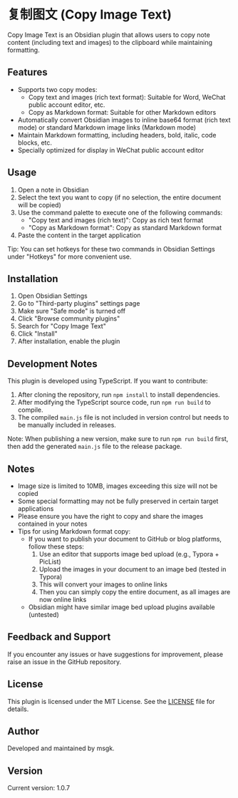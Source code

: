 # 复制图文 (Copy Image Text)

Copy Image Text is an Obsidian plugin that allows users to copy note content (including text and images) to the clipboard while maintaining formatting.

## Features

- Supports two copy modes:
  - Copy text and images (rich text format): Suitable for Word, WeChat public account editor, etc.
  - Copy as Markdown format: Suitable for other Markdown editors
- Automatically convert Obsidian images to inline base64 format (rich text mode) or standard Markdown image links (Markdown mode)
- Maintain Markdown formatting, including headers, bold, italic, code blocks, etc.
- Specially optimized for display in WeChat public account editor

## Usage

1. Open a note in Obsidian
2. Select the text you want to copy (if no selection, the entire document will be copied)
3. Use the command palette to execute one of the following commands:
   - "Copy text and images (rich text)": Copy as rich text format
   - "Copy as Markdown format": Copy as standard Markdown format
4. Paste the content in the target application

Tip: You can set hotkeys for these two commands in Obsidian Settings under "Hotkeys" for more convenient use.

## Installation

1. Open Obsidian Settings
2. Go to "Third-party plugins" settings page
3. Make sure "Safe mode" is turned off
4. Click "Browse community plugins"
5. Search for "Copy Image Text"
6. Click "Install"
7. After installation, enable the plugin

## Development Notes

This plugin is developed using TypeScript. If you want to contribute:

1. After cloning the repository, run `npm install` to install dependencies.
2. After modifying the TypeScript source code, run `npm run build` to compile.
3. The compiled `main.js` file is not included in version control but needs to be manually included in releases.

Note: When publishing a new version, make sure to run `npm run build` first, then add the generated `main.js` file to the release package.

## Notes

- Image size is limited to 10MB, images exceeding this size will not be copied
- Some special formatting may not be fully preserved in certain target applications
- Please ensure you have the right to copy and share the images contained in your notes
- Tips for using Markdown format copy:
  - If you want to publish your document to GitHub or blog platforms, follow these steps:
    1. Use an editor that supports image bed upload (e.g., Typora + PicList)
    2. Upload the images in your document to an image bed (tested in Typora)
    3. This will convert your images to online links
    4. Then you can simply copy the entire document, as all images are now online links
  - Obsidian might have similar image bed upload plugins available (untested)

## Feedback and Support

If you encounter any issues or have suggestions for improvement, please raise an issue in the GitHub repository.

## License

This plugin is licensed under the MIT License. See the [LICENSE](LICENSE) file for details.

## Author

Developed and maintained by msgk.

## Version

Current version: 1.0.7
